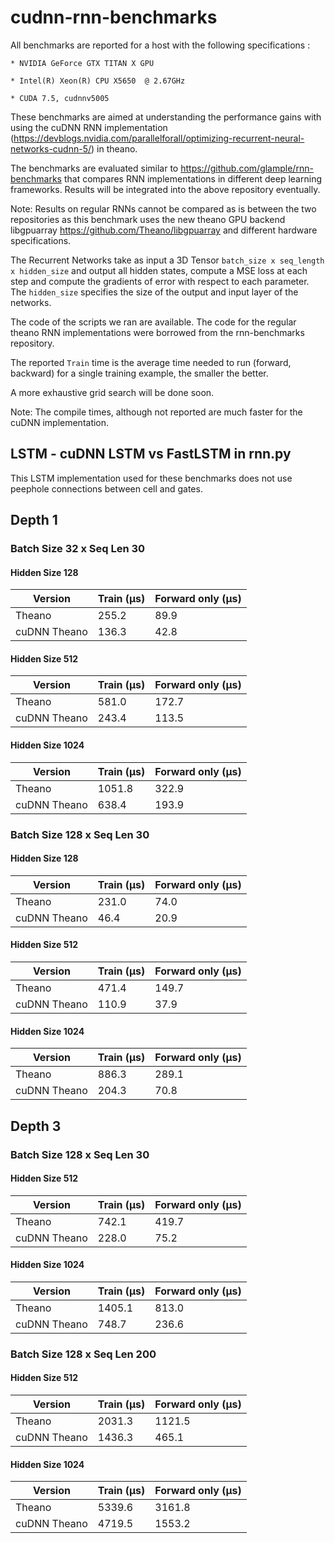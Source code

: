 # cudnn-rnn-benchmarks

All benchmarks are reported for a host with the following specifications :
    
    * NVIDIA GeForce GTX TITAN X GPU

    * Intel(R) Xeon(R) CPU X5650  @ 2.67GHz

    * CUDA 7.5, cudnnv5005

These benchmarks are aimed at understanding the performance gains with using the cuDNN RNN implementation (https://devblogs.nvidia.com/parallelforall/optimizing-recurrent-neural-networks-cudnn-5/) in theano.

The benchmarks are evaluated similar to https://github.com/glample/rnn-benchmarks that compares RNN implementations in different deep learning frameworks. Results will be integrated into the above repository eventually.

Note: Results on regular RNNs cannot be compared as is between the two repositories as this benchmark uses the new theano GPU backend libgpuarray https://github.com/Theano/libgpuarray and different hardware specifications.

The Recurrent Networks take as input a 3D Tensor `batch_size x seq_length x hidden_size`
and output all hidden states, compute a MSE loss at each step and compute the gradients of error with respect to each parameter.
The `hidden_size` specifies the size of the output and input layer of the networks.

The code of the scripts we ran are available.
The code for the regular theano RNN implementations were borrowed from the rnn-benchmarks repository.

The reported `Train` time is the average time needed to run (forward, backward) for a single training example, the smaller the better.

A more exhaustive grid search will be done soon.

Note: The compile times, although not reported are much faster for the cuDNN implementation. 

## LSTM - cuDNN LSTM vs FastLSTM in rnn.py

This LSTM implementation used for these benchmarks does not use peephole connections between cell and gates.

## Depth 1

### Batch Size 32 x Seq Len 30

#### Hidden Size 128

| Version | Train (µs) | Forward only (µs) |
| ------------- | ------------- | ------------- |
| Theano | 255.2 | 89.9 |
| cuDNN Theano | 136.3 | 42.8 |

#### Hidden Size 512

| Version | Train (µs) | Forward only (µs) |
| ------------- | ------------- | ------------- |
| Theano | 581.0 | 172.7 |
| cuDNN Theano | 243.4 | 113.5 |

#### Hidden Size 1024

| Version | Train (µs) | Forward only (µs) |
| ------------- | ------------- | ------------- |
| Theano | 1051.8 | 322.9 |
| cuDNN Theano | 638.4 | 193.9 |

### Batch Size 128 x Seq Len 30

#### Hidden Size 128

| Version | Train (µs) | Forward only (µs) |
| ------------- | ------------- | ------------- |
| Theano | 231.0 | 74.0 |
| cuDNN Theano | 46.4 | 20.9 |


#### Hidden Size 512

| Version | Train (µs) | Forward only (µs) |
| ------------- | ------------- | ------------- |
| Theano | 471.4 | 149.7 |
| cuDNN Theano | 110.9 | 37.9 |

#### Hidden Size 1024

| Version | Train (µs) | Forward only (µs) |
| ------------- | ------------- | ------------- |
| Theano | 886.3 | 289.1 |
| cuDNN Theano | 204.3 | 70.8 |

## Depth 3

### Batch Size 128 x Seq Len 30

#### Hidden Size 512

| Version | Train (µs) | Forward only (µs) |
| ------------- | ------------- | ------------- |
| Theano | 742.1 | 419.7 |
| cuDNN Theano | 228.0 | 75.2 |


#### Hidden Size 1024

| Version | Train (µs) | Forward only (µs) |
| ------------- | ------------- | ------------- |
| Theano | 1405.1 | 813.0 |
| cuDNN Theano | 748.7 | 236.6 |

### Batch Size 128 x Seq Len 200

#### Hidden Size 512

| Version | Train (µs) | Forward only (µs) |
| ------------- | ------------- | ------------- |
| Theano | 2031.3 | 1121.5 |
| cuDNN Theano | 1436.3 | 465.1 |

#### Hidden Size 1024

| Version | Train (µs) | Forward only (µs) |
| ------------- | ------------- | ------------- |
| Theano | 5339.6 | 3161.8 |
| cuDNN Theano | 4719.5 | 1553.2 |

